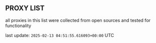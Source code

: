 ## PROXY LIST

all proxies in this list were collected from open sources and tested for functionality

last update: `2025-02-13 04:51:55.616093+00:00` UTC